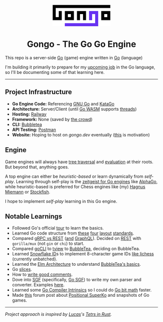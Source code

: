 <div align="center" style="padding: 0px 50px"><img width="190px" src="_files/art/gongo-simple.png" /></div>
<div align="center" style="text-align: center; width: 100%">
<h1>Gongo - The Go Go Engine</h1>
</div>

This repo is a server-side [Go](<https://en.wikipedia.org/wiki/Go_(game)>) (game) engine written in [Go](https://go.dev/) (language)

I'm building it primarily to prepare for my [upcoming job](https://www.maximahq.com/) in the Go language, so I'll be documenting some of that learning here.

---

## Project Infrastructure

- **Go Engine Code:** Referencing [GNU Go](https://www.gnu.org/software/gnugo/gnugo_4.html#SEC39) and [KataGo](https://github.com/lightvector/KataGo/blob/master/cpp/README.md)
- **Architecture:** Server/Client (until [Go WASM](https://github.com/golang/go/issues/28631) supports [threads](https://caniuse.com/wasm-threads))
- **Hosting:** [Railway](https://railway.app/)
- **Framework:** None (saved by [the crowd](https://www.reddit.com/r/golang/comments/q3r8qo/do_you_guys_use_frameworks_with_go_for_backend/))
- **CLI:** [Bubbletea](https://github.com/charmbracelet/bubbletea)
- **API Testing:** [Postman](https://www.postman.com/)
- **Website:** Hoping to host on _gongo.dev_ eventually ([this](https://www.reddit.com/r/baduk/comments/18cnmvj/awfull_experience_with_learning_go/) is motivation)

## Engine

Game engines will always have [tree traversal](https://en.wikipedia.org/wiki/Tree_traversal) and [evaluation](https://www.chessprogramming.org/Evaluation) at their roots. But beyond that, anything goes.

A top engine can either be _heuristic-based_ or learn dynamically from _self-play_. Learning through self-play is the [zeitgeist for Go engines](https://en.wikipedia.org/wiki/AlphaGo#History) like [AlphaGo](https://www.nature.com/articles/nature24270.epdf?author_access_token=VJXbVjaSHxFoctQQ4p2k4tRgN0jAjWel9jnR3ZoTv0PVW4gB86EEpGqTRDtpIz-2rmo8-KG06gqVobU5NSCFeHILHcVFUeMsbvwS-lxjqQGg98faovwjxeTUgZAUMnRQ), while heuristic-based is preferred for Chess engines like (my) [Hagnus Miemann](https://github.com/plettj/hagnusmiemann) or [Stockfish](https://github.com/official-stockfish/Stockfish).

I hope to implement _self-play_ learning in this Go engine.

## Notable Learnings

- Followed Go's official [tour](https://go.dev/tour/list) to learn the basics.
- Learned Go code structure from [these](https://go.dev/doc/modules/layout#server-project) [four](https://developer20.com/how-to-structure-go-code/) [layout](https://skife.org/golang/2013/03/24/go_dev_env.html) [standards](https://github.com/golang-standards/project-layout).
- Compared [gRPC vs REST](https://blog.postman.com/grpc-vs-rest/) ([and](https://blog.postman.com/grpc-vs-graphql/) [GraphQL](https://blog.postman.com/graphql-vs-rest/)). Decided on [REST](https://dev.to/envitab/how-to-build-an-api-using-go-ffk) with `gorilla/mux` (not `gin` or `chi`) to start.
- Compared [goCLI](https://github.com/urfave/cli) to [tview](https://github.com/rivo/tview) to [BubbleTea](https://github.com/charmbracelet/bubbletea), deciding on BubbleTea.
- Learned [Snowflake ID](https://en.wikipedia.org/wiki/Snowflake_ID)s to implement 8-character game IDs [like lichess](https://github.com/lichess-org/lila/blob/master/modules/game/src/main/IdGenerator.scala) (currently unbatched).
- Learned the [Elm Architecture](https://guide.elm-lang.org/architecture/) to understand [BubbleTea's basics](https://github.com/charmbracelet/bubbletea/tree/master/tutorials/basics).
- Go [slices](https://go.dev/blog/slices-intro).
- How to [write good comments](https://www.digitalocean.com/community/tutorials/how-to-write-comments-in-go).
- Dove into [SGF](https://red-bean.com/sgf/index.html) (specifically, [Go SGF](https://red-bean.com/sgf/go.html)) to write my own parser and converter. Examples [here](https://red-bean.com/sgf/examples/).
- Learned some [Go Compiler Intrinsics](https://dave.cheney.net/2019/08/20/go-compiler-intrinsics) so I could do [Go bit math](https://pkg.go.dev/math/bits) faster.
- Made [this](https://forums.online-go.com/t/is-there-ever-more-than-1-move-that-violates-positional-superko/53724) forum post about [Positional SuperKo](https://senseis.xmp.net/?PositionalVsSituationalSuperko#toc1) and snapshots of Go games.

---

_Project approach is inspired by [Lucas](https://github.com/Strophox)'s [Tetrs in Rust](https://github.com/Strophox/tetrs?tab=readme-ov-file)._

